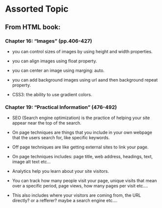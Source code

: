 # Assorted Topic

## From HTML book:

### Chapter 16: “Images” (pp.406-427)

* you can control sizes of images by using height and width properties.

* you can align images using float property.

* you can center an image using marging: auto.

* you can add background images using url aand then background repeat property.

* CSS3: the ability to use gradient colors.


### Chapter 19: “Practical Information” (476-492)

* SEO (Search engine optimization) is the practice of helping your site appear near the top of the search.

* On page techniques are things that you include in your own webpage that the users search for, like specific keywords.

* Off page techniques are like getting external sites to link your page.

* On page techniques includes: page title, web address, headings, text, image alt text etc...

* Analytics help you learn about your site visitors.

* You can track how many people visit your page, unique visits that mean over a specific period, page views, how many pages per visit etc....

* This also includes where your visitors are coming from, the URL directly? or a refferer? maybe a search engine etc....



